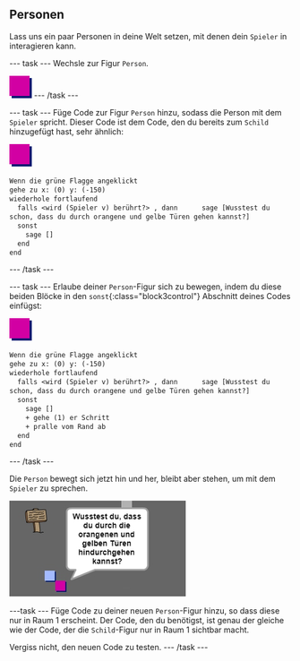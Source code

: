 ## Personen

Lass uns ein paar Personen in deine Welt setzen, mit denen dein `Spieler` in interagieren kann.

--- task --- Wechsle zur Figur `Person`.

![Figur Person](images/person.png) --- /task ---

--- task --- Füge Code zur Figur `Person` hinzu, sodass die Person mit dem `Spieler` spricht. Dieser Code ist dem Code, den du bereits zum `Schild` hinzugefügt hast, sehr ähnlich:

![person](images/person.png)

```blocks3
Wenn die grüne Flagge angeklickt
gehe zu x: (0) y: (-150)
wiederhole fortlaufend 
  falls <wird (Spieler v) berührt?> , dann      sage [Wusstest du schon, dass du durch orangene und gelbe Türen gehen kannst?]
  sonst 
    sage []
  end
end
```

--- /task ---

--- task --- Erlaube deiner `Person`-Figur sich zu bewegen, indem du diese beiden Blöcke in den `sonst`{:class="block3control"} Abschnitt deines Codes einfügst:

![person](images/person.png)

```blocks3
Wenn die grüne Flagge angeklickt
gehe zu x: (0) y: (-150)
wiederhole fortlaufend 
  falls <wird (Spieler v) berührt?> , dann      sage [Wusstest du schon, dass du durch orangene und gelbe Türen gehen kannst?]
  sonst 
    sage []
    + gehe (1) er Schritt
    + pralle vom Rand ab
  end
end

```

--- /task ---

Die `Person` bewegt sich jetzt hin und her, bleibt aber stehen, um mit dem `Spieler` zu sprechen.

![Screenshot](images/world-person-test.png)

---task --- Füge Code zu deiner neuen `Person`-Figur hinzu, so dass diese nur in Raum 1 erscheint. Der Code, den du benötigst, ist genau der gleiche wie der Code, der die `Schild`-Figur nur in Raum 1 sichtbar macht.

Vergiss nicht, den neuen Code zu testen. --- /task ---